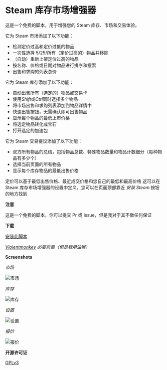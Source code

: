 # Steam 库存市场增强器

这是一个免费的脚本，用于增强您的 Steam 库存、市场和交易体验。

它为 Steam 市场添加了以下功能：

- 检测定价过高和定价过低的物品
- 一次性选择 5/25/所有（定价过高的）物品并移除
- （自动）重新上架定价过高的物品
- 按名称、价格或日期对物品进行排序和搜索
- 出售和求购的列表总价

它为 Steam 库存添加了以下功能：

- 自动出售所有（选定的）物品或交易卡
- 使用*Shift*或*Ctrl*同时选择多个物品
- 将市场出售和求购列表添加到物品详情中
- 快速出售按钮，无需确认即可出售物品
- 显示每个物品的最低上市价格
- 将选定物品转化成宝石
- 打开选定的加速包

它为 Steam 交易提议添加了以下功能：

- 双方所有物品的总结，包括物品总数、特殊物品数量和物品计数细分（每种物品有多少个）
- 选择当前页面的所有物品
- 显示每个库存物品的最低出售价格

定价可以基于最低出售价格、最近成交价格和您自己的最低和最高价格
这可以在 Steam 库存市场增强器的设置中定义，您可以在页面顶部靠近 _安装 Steam_ 按钮的地方找到

**注意**

这是一个免费的脚本，你可以提交 Pr 或 Issue，但是我对于其不做任何保证

**下载**

[安装此脚本](https://raw.githubusercontent.com/yuanze31/Steam-Economy-Enhancer-CN/master/code.user.js)

_[Violentmonkey](https://violentmonkey.github.io/) 必要前置（但是我用油猴）_

**Screenshots**

_市场_

![市场](https://yuanze31.github.io/image/Steam-Economy-Enhancer-CN/Market.png)

_库存_

![库存](https://yuanze31.github.io/image/Steam-Economy-Enhancer-CN/Inventory.png)

_设置_

![设置](https://yuanze31.github.io/image/Steam-Economy-Enhancer-CN/Options.png)

_报价_

![报价](https://yuanze31.github.io/image/Steam-Economy-Enhancer-CN/Trade%20offers.png)

**开源许可证**

[GPLv3](https://www.gnu.org/licenses/gpl-3.0.txt)
